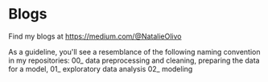 # Blogs
Find my blogs at https://medium.com/@NatalieOlivo

As a guideline, you'll see a resemblance of the following naming convention in my repositories:
00_ data preprocessing and cleaning, preparing the data for a model, 
01_ exploratory data analysis
02_ modeling
